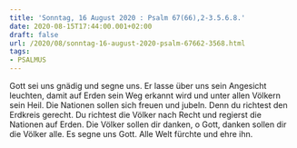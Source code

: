```yaml
---
title: 'Sonntag, 16 August 2020 : Psalm 67(66),2-3.5.6.8.'
date: 2020-08-15T17:44:00.001+02:00
draft: false
url: /2020/08/sonntag-16-august-2020-psalm-67662-3568.html
tags: 
- PSALMUS
---
```


Gott sei uns gnädig und segne uns. Er lasse über uns sein Angesicht leuchten, damit auf Erden sein Weg erkannt wird und unter allen Völkern sein Heil. Die Nationen sollen sich freuen und jubeln. Denn du richtest den Erdkreis gerecht. Du richtest die Völker nach Recht und regierst die Nationen auf Erden. Die Völker sollen dir danken, o Gott, danken sollen dir die Völker alle. Es segne uns Gott. Alle Welt fürchte und ehre ihn.